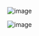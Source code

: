 ![image](https://github.com/user-attachments/assets/085aa7ed-0844-4736-ae6a-06bc1a744ab9)

![image](https://github.com/user-attachments/assets/142ff699-b01a-4856-bfc5-b05abb439d40)


